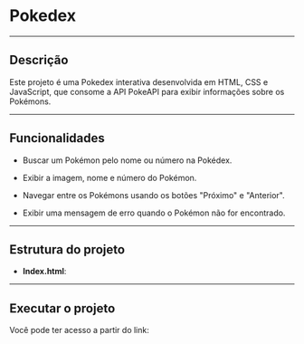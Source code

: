 # Pokedex
---

## Descrição
Este projeto é uma Pokedex interativa desenvolvida em HTML, CSS e JavaScript, que consome a API PokeAPI para exibir informações sobre os Pokémons.

---

## Funcionalidades
- Buscar um Pokémon pelo nome ou número na Pokédex.

- Exibir a imagem, nome e número do Pokémon.

- Navegar entre os Pokémons usando os botões "Próximo" e "Anterior".

- Exibir uma mensagem de erro quando o Pokémon não for encontrado.

---

## Estrutura do projeto

- **Index.html**:

---

## Executar o projeto
Você pode ter acesso a partir do link: 
